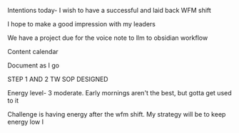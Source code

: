 Intentions today- I wish to have a successful and laid back WFM shift

I hope to make a good impression with my leaders

We have a project due for the voice note to llm to obsidian workflow

Content calendar

Document as I go

STEP 1 AND 2 TW SOP DESIGNED 

Energy level- 3 moderate. Early mornings aren't the best, but gotta get used to it

Challenge is having energy after the wfm shift. My strategy will be to keep energy low I